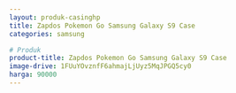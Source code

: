 ```yaml
---
layout: produk-casinghp
title: Zapdos Pokemon Go Samsung Galaxy S9 Case
categories: samsung

# Produk
product-title: Zapdos Pokemon Go Samsung Galaxy S9 Case
image-drive: 1FUuYOvznfF6ahmajLjUyz5MqJPGQ5cy0
harga: 90000
---
```

